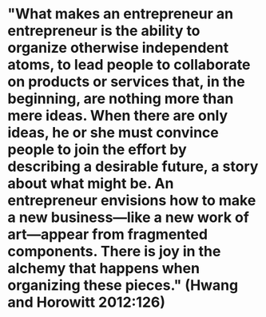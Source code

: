 # "What makes an entrepreneur an entrepreneur is the ability to organize otherwise independent atoms, to lead people to collaborate on products or services that, in the beginning, are nothing more than mere ideas. When there are only ideas, he or she must convince people to join the effort by describing a desirable future, a story about what might be. An entrepreneur envisions how to make a new business―like a new work of art―appear from fragmented components. There is joy in the alchemy that happens when organizing these pieces." (Hwang and Horowitt 2012:126)